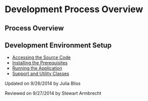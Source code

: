 ﻿Development Process Overview
========================

Process Overview
----------------

Development Environment Setup
-----------------------------
* [Accessing the Source Code](Setup/AccessingTheSourceCode)
* [Installing the Prerequisites](Setup/InstallingThePrerequisites)
* [Running the Application](Setup/RunningTheApplication)
* [Support and Utility Classes](Setup/SupportAndUtilities)


<p class="updated">Updated on 9/26/2014 by Julia Bliss</p>
<p class="reviewed">Reviewed on 9/27/2014 by Stewart Armbrecht</p>
